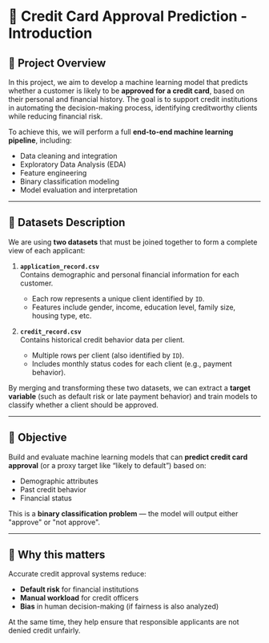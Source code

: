 # 🏦 Credit Card Approval Prediction - Introduction

## 📌 Project Overview

In this project, we aim to develop a machine learning model that predicts whether a customer is likely to be **approved for a credit card**, based on their personal and financial history. The goal is to support credit institutions in automating the decision-making process, identifying creditworthy clients while reducing financial risk.

To achieve this, we will perform a full **end-to-end machine learning pipeline**, including:

- Data cleaning and integration
- Exploratory Data Analysis (EDA)
- Feature engineering
- Binary classification modeling
- Model evaluation and interpretation

---

## 📁 Datasets Description

We are using **two datasets** that must be joined together to form a complete view of each applicant:

1. **`application_record.csv`**  
   Contains demographic and personal financial information for each customer.
   - Each row represents a unique client identified by `ID`.
   - Features include gender, income, education level, family size, housing type, etc.

2. **`credit_record.csv`**  
   Contains historical credit behavior data per client.
   - Multiple rows per client (also identified by `ID`).
   - Includes monthly status codes for each client (e.g., payment behavior).

By merging and transforming these two datasets, we can extract a **target variable** (such as default risk or late payment behavior) and train models to classify whether a client should be approved.

---

## 🎯 Objective

Build and evaluate machine learning models that can **predict credit card approval** (or a proxy target like “likely to default”) based on:

- Demographic attributes
- Past credit behavior
- Financial status

This is a **binary classification problem** — the model will output either "approve" or "not approve".

---

## 🧠 Why this matters

Accurate credit approval systems reduce:
- **Default risk** for financial institutions
- **Manual workload** for credit officers
- **Bias** in human decision-making (if fairness is also analyzed)

At the same time, they help ensure that responsible applicants are not denied credit unfairly.
